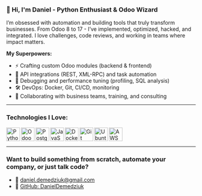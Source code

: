 ### 👋 Hi, I'm Daniel - Python Enthusiast & Odoo Wizard

I’m obsessed with automation and building tools that truly transform businesses. From Odoo 8 to 17 - I’ve implemented, optimized, hacked, and integrated. I love challenges, code reviews, and working in teams where impact matters.

**My Superpowers:**
- ⚡ Crafting custom Odoo modules (backend & frontend)
- 🔗 API integrations (REST, XML-RPC) and task automation
- 🐞 Debugging and performance tuning (profiling, SQL analysis)
- 🛠️ DevOps: Docker, Git, CI/CD, monitoring
- 🤝 Collaborating with business teams, training, and consulting

---

### Technologies I Love:

<img align="left" alt="Python" width="36px" src="https://i.ibb.co/0QwjgcQ/iconfinder-267-Python-4518857.png" />
<img align="left" alt="Odoo" width="36px" src="https://i.ibb.co/7Qy6ZhJ/860215381553750363-512.png" />
<img align="left" alt="PostgreSQL" width="36px" src="https://i.ibb.co/txcbYCR/Postgresql-elephant.png" />
<img align="left" alt="JavaScript" width="36px" src="https://i.ibb.co/1KRDBNf/iconfinder-187-Js-4519134.png" />
<img align="left" alt="Docker" width="36px" src="https://i.ibb.co/Kytmv5S/DOCKK1.png" />
<img align="left" alt="Git" width="36px" src="https://i.ibb.co/qyr7d80/iconfinder-141-Git-4519077.png" />
<img align="left" alt="Ubuntu" width="36px" src="https://i.ibb.co/CHm264n/888879.png" />
<img align="left" alt="AWS" width="36px" src="https://i.ibb.co/0XHmSKx/AWS-FIn.png" />
<br clear="both" />

---

### Want to build something from scratch, automate your company, or just talk code?

- 📧 [daniel.demedziuk@gmail.com](mailto:daniel.demedziuk@gmail.com)  
- 🐙 [GitHub: DanielDemedziuk](https://github.com/danieldemedziuk)
